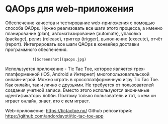 # QAOps для web-приложения 

Обеспечение качества и тестирование web-приложения с помощью способа QAOps. 
Нужно реализовать все шаги этого процесса, а именно планирование (plan), автоматизирование (automate),
упаковка (package), релиз (release), триггер (trigger), выполнение (execute), отчёт (report). 
Интегрировать все шаги QAOps в конвейер доставки программного обеспечения.

                ![Screenshot](qaops.jpg)

Используется приложение - Tic Tac Toe, которое является трех-платформенной (iOS, Android и Интернет)
многопользовательской онлайн-игрой. Можно играть в кроссплатформенную игру Tic Tac Toe.
Как онлайн, так и лично с друзьями. Не требуется от пользователей создания учетной записи.
Вместо этого используются анонимные идентификаторы лобби. Поэтому только пользователь и тот,
с кем он играет онлайн, знает, кто с кем играет.

Web-приложение: https://tictactoe.no/
Github репозиторий: https://github.com/andordavoti/tic-tac-toe-app
